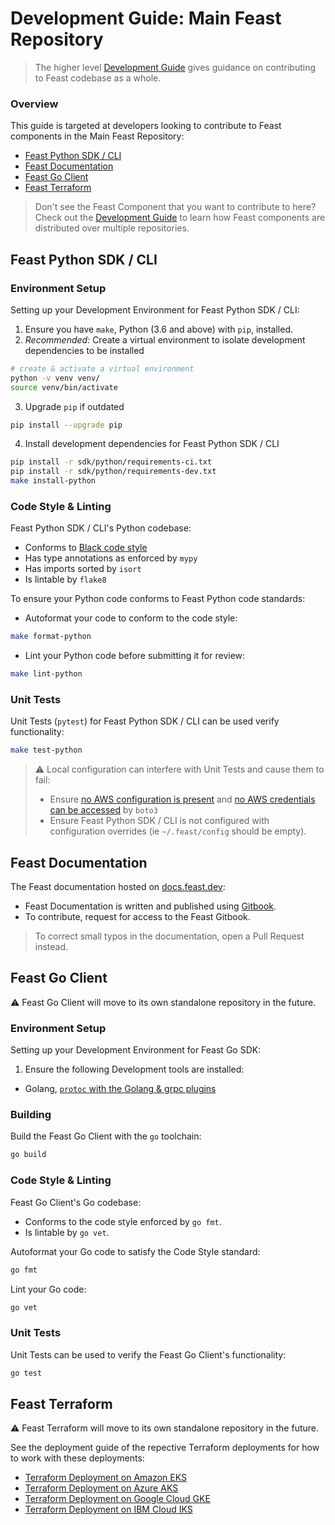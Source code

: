 # Development Guide: Main Feast Repository
> The higher level [Development Guide](https://docs.feast.dev/contributing/development-guide)
> gives guidance on contributing to Feast codebase as a whole.

### Overview
This guide is targeted at developers looking to contribute to Feast components in
the Main Feast Repository:
- [Feast Python SDK / CLI](#feast-python-sdk-%2F-cli)
- [Feast Documentation](#feast-documentation)
- [Feast Go Client](#feast-go-client)
- [Feast Terraform](#feast-terraform)

> Don't see the Feast Component that you want to contribute to here?  
> Check out the
> [Development Guide](https://docs.feast.dev/contributing/development-guide)
> to learn how Feast components are distributed over multiple repositories.


## Feast Python SDK / CLI
### Environment Setup
Setting up your Development Environment for Feast Python SDK / CLI:
1. Ensure you have `make`, Python (3.6 and above) with `pip`, installed.
2. _Recommended:_ Create a virtual environment to isolate development dependencies to be installed
```sh
# create & activate a virtual environment
python -v venv venv/
source venv/bin/activate
```

3. Upgrade `pip` if outdated
```sh
pip install --upgrade pip
```

4. Install development dependencies for Feast Python SDK / CLI
```sh
pip install -r sdk/python/requirements-ci.txt
pip install -r sdk/python/requirements-dev.txt
make install-python
```

### Code Style & Linting
Feast Python SDK / CLI's Python codebase:
- Conforms to [Black code style](https://black.readthedocs.io/en/stable/the_black_code_style.html)
- Has type annotations as enforced by `mypy`
- Has imports sorted by `isort`
- Is lintable by `flake8`

To ensure your Python code conforms to Feast Python code standards:
- Autoformat your code to conform to the code style:
```sh
make format-python
```

- Lint your Python code before submitting it for review:
```sh
make lint-python
```

### Unit Tests
Unit Tests (`pytest`) for Feast Python SDK / CLI can be used verify functionality:
```sh
make test-python
```

> :warning: Local configuration can interfere with Unit Tests and cause them to fail:
> - Ensure [no AWS configuration is present](https://boto3.amazonaws.com/v1/documentation/api/latest/guide/configuration.html)
> and [no AWS credentials can be accessed](https://boto3.amazonaws.com/v1/documentation/api/latest/guide/credentials.html#configuring-credentials) by `boto3`
> - Ensure Feast Python SDK / CLI is not configured with configuration overrides (ie `~/.feast/config` should be empty).

## Feast Documentation
The Feast documentation hosted on [docs.feast.dev](https://docs.feast.dev):
- Feast Documentation is written and published using [Gitbook](https://app.gitbook.com/@feast).
- To contribute, request for access to the Feast Gitbook.

> To correct small typos in the documentation, open a Pull Request instead.

## Feast Go Client
:warning: Feast Go Client will move to its own standalone repository in the future.

### Environment Setup
Setting up your Development Environment for Feast Go SDK:
1. Ensure the following Development tools are installed:
- Golang, [`protoc` with the Golang &amp; grpc plugins](https://developers.google.com/protocol-buffers/docs/gotutorial#compiling-your-protocol-buffers)

### Building
Build the Feast Go Client with the `go` toolchain:
```sh
go build
```

### Code Style & Linting
Feast Go Client's Go codebase:
- Conforms to the code style enforced by `go fmt`.
- Is lintable by `go vet`.

Autoformat your Go code to satisfy the Code Style standard:
```sh
go fmt
```

Lint your Go code:
```sh
go vet
```

### Unit Tests
Unit Tests can be used to verify the Feast Go Client's functionality:
```sh
go test
```

## Feast Terraform
:warning: Feast Terraform will move to its own standalone repository in the future.

See the deployment guide of the repective Terraform deployments for how to work with these deployments:
- [Terraform Deployment on Amazon EKS](https://docs.feast.dev/v/master/getting-started/install-feast/kubernetes-amazon-eks-with-terraform)
- [Terraform Deployment on Azure AKS](https://docs.feast.dev/v/master/getting-started/install-feast/kubernetes-azure-aks-with-terraform)
- [Terraform Deployment on Google Cloud GKE](https://docs.feast.dev/v/master/getting-started/install-feast/google-cloud-gke-with-terraform)
- [Terraform Deployment on IBM Cloud IKS](https://docs.feast.dev/v/master/getting-started/install-feast/ibm-cloud-iks-with-helm)

